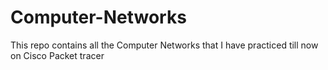 # Computer-Networks
This repo contains all the Computer Networks that I have practiced till now on Cisco Packet tracer 

